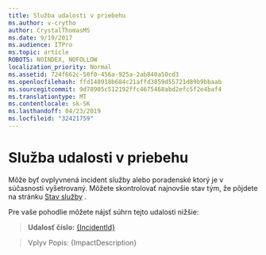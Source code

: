 ```yaml
---
title: Služba udalosti v priebehu
ms.author: v-crytho
author: CrystalThomasMS
ms.date: 9/19/2017
ms.audience: ITPro
ms.topic: article
ROBOTS: NOINDEX, NOFOLLOW
localization_priority: Normal
ms.assetid: 724f662c-50f0-456a-925a-2ab840a50cd3
ms.openlocfilehash: ffd148918b684c21affd3859d55721d89b9bbaab
ms.sourcegitcommit: 9d78905c512192ffc4675468abd2efc5f2e4baf4
ms.translationtype: MT
ms.contentlocale: sk-SK
ms.lasthandoff: 04/23/2019
ms.locfileid: "32421759"
---
```

# <a name="service-incident-in-progress"></a>Služba udalosti v priebehu

Môže byť ovplyvnená incident služby alebo poradenské ktorý je v súčasnosti vyšetrovaný. Môžete skontrolovať najnovšie stav tým, že pôjdete na stránku [Stav služby](https://admin.microsoft.com/adminportal/home#/servicehealth) . 
  
Pre vaše pohodlie môžete nájsť súhrn tejto udalosti nižšie:
  
> **Udalosť číslo:** [{IncidentId}](https://admin.microsoft.com/adminportal/home#/servicehealth)
    
> Vplyv Popis: {ImpactDescription}
    

